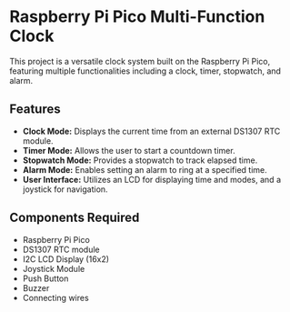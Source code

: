 # Raspberry Pi Pico Multi-Function Clock

This project is a versatile clock system built on the Raspberry Pi Pico, featuring multiple functionalities including a clock, timer, stopwatch, and alarm.

## Features

- **Clock Mode:** Displays the current time from an external DS1307 RTC module.
- **Timer Mode:** Allows the user to start a countdown timer.
- **Stopwatch Mode:** Provides a stopwatch to track elapsed time.
- **Alarm Mode:** Enables setting an alarm to ring at a specified time.
- **User Interface:** Utilizes an LCD for displaying time and modes, and a joystick for navigation.

## Components Required

- Raspberry Pi Pico
- DS1307 RTC module
- I2C LCD Display (16x2)
- Joystick Module
- Push Button
- Buzzer
- Connecting wires
